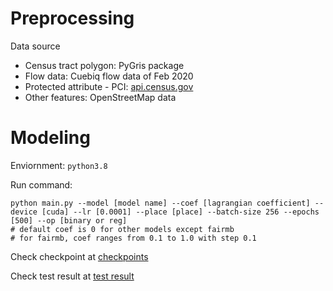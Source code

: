 # Preprocessing
Data source
- Census tract polygon: PyGris package
- Flow data: Cuebiq flow data of Feb 2020
- Protected attribute - PCI: [api.census.gov](https://api.census.gov)
- Other features: OpenStreetMap data

# Modeling
Enviornment: `python3.8`

Run command: 
```[bash]
python main.py --model [model name] --coef [lagrangian coefficient] --device [cuda] --lr [0.0001] --place [place] --batch-size 256 --epochs [500] --op [binary or reg]
# default coef is 0 for other models except fairmb
# for fairmb, coef ranges from 0.1 to 1.0 with step 0.1
```
Check checkpoint at [checkpoints](/checkpoints)

Check test result at [test result](/outputs)